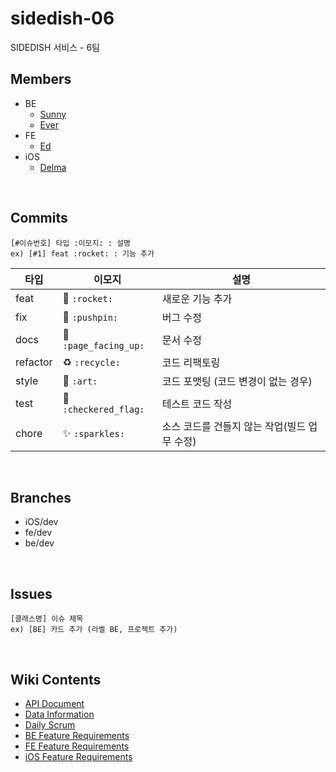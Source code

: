 # sidedish-06
SIDEDISH 서비스 - 6팀

## Members

- BE 
    - [Sunny](https://github.com/kses1010)
    - [Ever](https://github.com/hsik0225)
- FE
    - [Ed](https://github.com/sungik-choi)
- iOS 
    - [Delma](https://github.com/delmaSong)

<br>

## Commits

```
[#이슈번호] 타입 :이모지: : 설명
ex) [#1] feat :rocket: : 기능 추가
```

| 타입 | 이모지 | 설명 |
|--|--|--|
|feat|:rocket: `:rocket:`|새로운 기능 추가|
|fix|:pushpin: `:pushpin:`|버그 수정|
|docs|:page_facing_up: `:page_facing_up:`|문서 수정|
|refactor|:recycle: `:recycle:`|코드 리팩토링|
|style|:art: `:art:`|코드 포맷팅 (코드 변경이 없는 경우)|
|test|:checkered_flag: `:checkered_flag:` |테스트 코드 작성|
|chore|:sparkles: `:sparkles:`|소스 코드를 건들지 않는 작업(빌드 업무 수정)|

<br>

## Branches

- iOS/dev 
- fe/dev
- be/dev

<br>

## Issues

```
[클래스명] 이슈 제목
ex) [BE] 카드 추가 (라벨 BE, 프로젝트 추가)
```

<br>

## Wiki Contents

- [API Document]()
- [Data Information]()
- [Daily Scrum]()
- [BE Feature Requirements]()
- [FE Feature Requirements]()
- [iOS Feature Requirements]()

